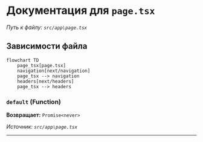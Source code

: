 # Документация для `page.tsx`

*Путь к файлу: `src/app\page.tsx`*

## Зависимости файла

```mermaid
flowchart TD
    page_tsx[page.tsx]
    navigation[next/navigation]
    page_tsx --> navigation
    headers[next/headers]
    page_tsx --> headers
```

### `default` (Function)

**Возвращает:** `Promise<never>`

*Источник: `src/app\page.tsx`*

---
